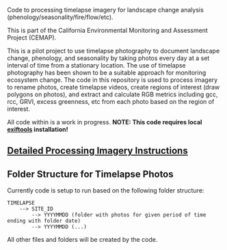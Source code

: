 Code to processing timelapse imagery for landscape change analysis (phenology/seasonality/fire/flow/etc).

This is part of the California Environmental Monitoring and Assessment Project (CEMAP).

This is a pilot project to use timelapse photography to document landscape change, phenology, and seasonality by taking photos every day at a set interval of time from a stationary location. The use of timelapse photography has been shown to be a suitable approach for monitoring ecosystem change. The code in this repository is used to process imagery to rename photos, create timelapse videos, create regions of interest (draw polygons on photos), and extract and calculate RGB metrics including gcc, rcc, GRVI, excess greenness, etc from each photo based on the region of interest. 

All code within is a work in progress. **NOTE: This code requires local [exiftools](https://exiftool.org/) installation!**

## [**Detailed Processing Imagery Instructions**](processing_imagery.md)

## Folder Structure for Timelapse Photos

Currently code is setup to run based on the following folder structure:
```
TIMELAPSE  
    --> SITE_ID  
        --> YYYYMMDD (folder with photos for given period of time ending with folder date)  
        --> YYYYMMDD (...)
```

All other files and folders will be created by the code.
